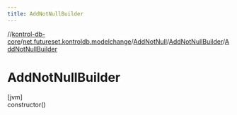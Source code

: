 ```yaml
---
title: AddNotNullBuilder
---
```

//[kontrol-db-core](../../../../index.html)/[net.futureset.kontroldb.modelchange](../../index.html)/[AddNotNull](../index.html)/[AddNotNullBuilder](index.html)/[AddNotNullBuilder](-add-not-null-builder.html)



# AddNotNullBuilder



[jvm]\
constructor()




